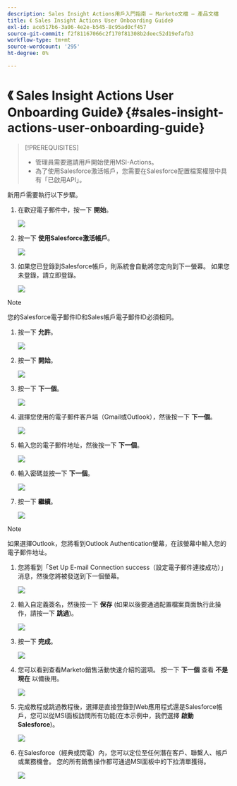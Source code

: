 ```yaml
---
description: Sales Insight Actions用戶入門指南 — Marketo文檔 — 產品文檔
title: 《 Sales Insight Actions User Onboarding Guide》
exl-id: ace517b6-3a06-4e2e-b545-8c95ad0cf457
source-git-commit: f2f81167066c2f170f81308b2deec52d19efafb3
workflow-type: tm+mt
source-wordcount: '295'
ht-degree: 0%

---
```


# 《 Sales Insight Actions User Onboarding Guide》 {#sales-insight-actions-user-onboarding-guide}

>[!PREREQUISITES]
>
>* 管理員需要邀請用戶開始使用MSI-Actions。
>* 為了使用Salesforce激活帳戶，您需要在Salesforce配置檔案權限中具有「已啟用API」。


新用戶需要執行以下步驟。

1. 在歡迎電子郵件中，按一下 **開始**。

   ![](assets/sales-insight-actions-user-onboarding-guide-1.png)

1. 按一下 **使用Salesforce激活帳戶**。

   ![](assets/sales-insight-actions-user-onboarding-guide-2.png)

1. 如果您已登錄到Salesforce帳戶，則系統會自動將您定向到下一螢幕。 如果您未登錄，請立即登錄。

   ![](assets/sales-insight-actions-user-onboarding-guide-3.png)

>[!NOTE]
>
>您的Salesforce電子郵件ID和Sales帳戶電子郵件ID必須相同。

1. 按一下 **允許**。

   ![](assets/sales-insight-actions-user-onboarding-guide-4.png)

1. 按一下 **開始**。

   ![](assets/sales-insight-actions-user-onboarding-guide-5.png)

1. 按一下 **下一個**。

   ![](assets/sales-insight-actions-user-onboarding-guide-6.png)

1. 選擇您使用的電子郵件客戶端（Gmail或Outlook），然後按一下 **下一個**。

   ![](assets/sales-insight-actions-user-onboarding-guide-7.png)

1. 輸入您的電子郵件地址，然後按一下 **下一個**。

   ![](assets/sales-insight-actions-user-onboarding-guide-8.png)

1. 輸入密碼並按一下 **下一個**。

   ![](assets/sales-insight-actions-user-onboarding-guide-9.png)

1. 按一下 **繼續**。

   ![](assets/sales-insight-actions-user-onboarding-guide-10.png)

>[!NOTE]
>
>如果選擇Outlook，您將看到Outlook Authentication螢幕，在該螢幕中輸入您的電子郵件地址。

1. 您將看到「Set Up E-mail Connection success（設定電子郵件連接成功）」消息，然後您將被發送到下一個螢幕。

   ![](assets/sales-insight-actions-user-onboarding-guide-11.png)

1. 輸入自定義簽名，然後按一下 **保存** (如果以後要通過配置檔案頁面執行此操作，請按一下 **跳過**)。

   ![](assets/sales-insight-actions-user-onboarding-guide-12.png)

1. 按一下 **完成**。

   ![](assets/sales-insight-actions-user-onboarding-guide-13.png)

1. 您可以看到查看Marketo銷售活動快速介紹的選項。 按一下 **下一個** 查看 **不是現在** 以備後用。

   ![](assets/sales-insight-actions-user-onboarding-guide-14.png)

1. 完成教程或跳過教程後，選擇是直接登錄到Web應用程式還是Salesforce帳戶，您可以從MSI面板訪問所有功能(在本示例中，我們選擇 **啟動Salesforce**)。

   ![](assets/sales-insight-actions-user-onboarding-guide-15.png)

1. 在Salesforce（經典或閃電）內，您可以定位至任何潛在客戶、聯繫人、帳戶或業務機會。 您的所有銷售操作都可通過MSI面板中的下拉清單獲得。

   ![](assets/sales-insight-actions-user-onboarding-guide-16.png)
